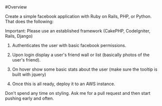 #Overview

Create a simple facebook application with Ruby on Rails, PHP, or Python. That does the following:

Important: Please use an established framework (CakePHP, CodeIgniter, Rails, Django) 

1. Authenticates the user with basic facebook permissions.

2. Upon login display a user's friend wall or list (basically photos of the user's friend).

3. On hover show some basic stats about the user (make sure the tooltip is built with jquery)

4. Once this is all ready, deploy it to an AWS instance.

Don't spend any time on styling. Ask me for a pull request and then start pushing early and often.



